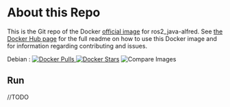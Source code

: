 # About this Repo

This is the Git repo of the Docker [official image](https://docs.docker.com/docker-hub/official_repos/) for ros2_java-alfred. See [the Docker Hub page](https://registry.hub.docker.com/r/theosakamg7/ros2_java_docker) for the full readme on how to use this Docker image and for information regarding contributing and issues.

Debian : [![Docker Pulls](https://img.shields.io/docker/pulls/theosakamg7/ros2_java_docker.svg) ![Docker Stars](https://img.shields.io/docker/stars/theosakamg7/ros2_java_docker.svg)](https://registry.hub.docker.com/r/theosakamg7/ros2_java_docker)
![Compare Images](https://images.microbadger.com/badges/image/theosakamg7/ros2_java_docker.svg)

## Run

//TODO

